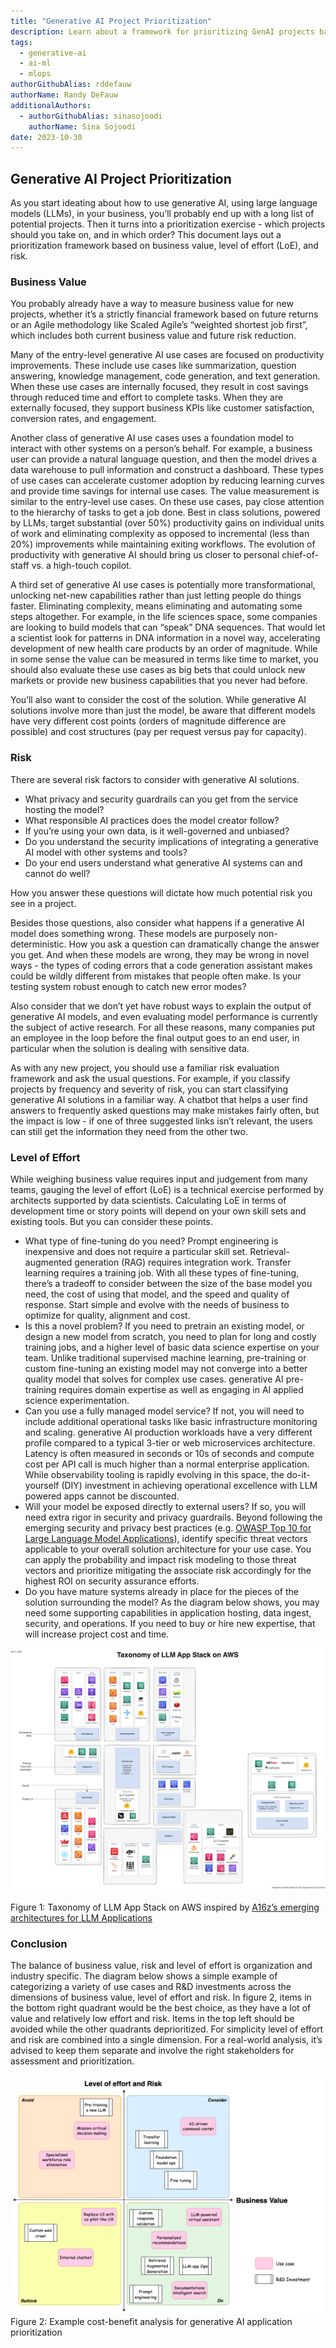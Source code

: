 ```yaml
---
title: "Generative AI Project Prioritization"
description: Learn about a framework for prioritizing GenAI projects based on business value, risk, and level of effort.
tags:
  - generative-ai 
  - ai-ml
  - mlops
authorGithubAlias: rddefauw
authorName: Randy DeFauw
additionalAuthors: 
  - authorGithubAlias: sinasojoodi
    authorName: Sina Sojoodi
date: 2023-10-30
---
```


## Generative AI Project Prioritization

As you start ideating about how to use generative AI, using large language models (LLMs), in your business, you’ll probably end up with a long list of potential projects. Then it turns into a prioritization exercise - which projects should you take on, and in which order? This document lays out a prioritization framework based on business value, level of effort (LoE), and risk.

### Business Value

You probably already have a way to measure business value for new projects, whether it’s a strictly financial framework based on future returns or an Agile methodology like Scaled Agile’s “weighted shortest job first”, which includes both current business value and future risk reduction. 

Many of the entry-level generative AI use cases are focused on productivity improvements. These include use cases like summarization, question answering, knowledge management, code generation, and text generation. When these use cases are internally focused, they result in cost savings through reduced time and effort to complete tasks. When they are externally focused, they support business KPIs like customer satisfaction, conversion rates, and engagement. 

Another class of generative AI use cases uses a foundation model to interact with other systems on a person’s behalf. For example, a business user can provide a natural language question, and then the model drives a data warehouse to pull information and construct a dashboard. These types of use cases can accelerate customer adoption by reducing learning curves and provide time savings for internal use cases. The value measurement is similar to the entry-level use cases. On these use cases, pay close attention to the hierarchy of tasks to get a job done. Best in class solutions, powered by LLMs, target substantial (over 50%) productivity gains on individual units of work and eliminating complexity as opposed to incremental (less than 20%) improvements while maintaining exiting workflows. The evolution of productivity with generative AI should bring us closer to personal chief-of-staff vs. a high-touch copilot. 

A third set of generative AI use cases is potentially more transformational, unlocking net-new capabilities rather than just letting people do things faster. Eliminating complexity, means eliminating and automating some steps altogether. For example, in the life sciences space, some companies are looking to build models that can “speak” DNA sequences. That would let a scientist look for patterns in DNA information in a novel way, accelerating development of new health care products by an order of magnitude. While in some sense the value can be measured in terms like time to market, you should also evaluate these use cases as big bets that could unlock new markets or provide new business capabilities that you never had before.

You’ll also want to consider the cost of the solution. While generative AI solutions involve more than just the model, be aware that different models have very different cost points (orders of magnitude difference are possible) and cost structures (pay per request versus pay for capacity). 


### Risk

There are several risk factors to consider with generative AI solutions.

* What privacy and security guardrails can you get from the service hosting the model? 
* What responsible AI practices does the model creator follow?
* If you’re using your own data, is it well-governed and unbiased?
* Do you understand the security implications of integrating a generative AI model with other systems and tools?
* Do your end users understand what generative AI systems can and cannot do well? 

How you answer these questions will dictate how much potential risk you see in a project.

Besides those questions, also consider what happens if a generative AI model does something wrong. These models are purposely non-deterministic. How you ask a question can dramatically change the answer you get. And when these models are wrong, they may be wrong in novel ways - the types of coding errors that a code generation assistant makes could be wildly different from mistakes that people often make. Is your testing system robust enough to catch new error modes? 

Also consider that we don’t yet have robust ways to explain the output of generative AI models, and even evaluating model performance is currently the subject of active research. For all these reasons, many companies put an employee in the loop before the final output goes to an end user, in particular when the solution is dealing with sensitive data.

As with any new project, you should use a familiar risk evaluation framework and ask the usual questions. For example, if you classify projects by frequency and severity of risk, you can start classifying generative AI solutions in a familiar way. A chatbot that helps a user find answers to frequently asked questions may make mistakes fairly often, but the impact is low - if one of three suggested links isn’t relevant, the users can still get the information they need from the other two. 

### Level of Effort

While weighing business value requires input and judgement from many teams, gauging the level of effort (LoE) is a technical exercise performed by architects supported by data scientists. Calculating LoE in terms of development time or story points will depend on your own skill sets and existing tools. But you can consider these points.

* What type of fine-tuning do you need? Prompt engineering is inexpensive and does not require a particular skill set. Retrieval-augmented generation (RAG) requires integration work. Transfer learning requires a training job. With all these types of fine-tuning, there’s a tradeoff to consider between the size of the base model you need, the cost of using that model, and the speed and quality of response. Start simple and evolve with the needs of business to optimize for quality, alignment and cost.
* Is this a novel problem? If you need to pretrain an existing model, or design a new model from scratch, you need to plan for long and costly training jobs, and a higher level of basic data science expertise on your team.  Unlike traditional supervised machine learning, pre-training or custom fine-tuning an existing model may not converge into a better quality model that solves for complex use cases.  generative AI pre-training requires domain expertise as well as engaging in AI applied science experimentation.  
* Can you use a fully managed model service? If not, you will need to include additional operational tasks like basic infrastructure monitoring and scaling.  generative AI production workloads have a very different profile compared to a typical 3-tier or web microservices architecture. Latency is often measured in seconds or 10s of seconds and compute cost per API call is much higher than a normal enterprise application. While observability tooling is rapidly evolving in this space, the do-it-yourself (DIY) investment in achieving operational excellence with LLM powered apps cannot be discounted.
* Will your model be exposed directly to external users? If so, you will need extra rigor in security and privacy guardrails. Beyond following the emerging security and privacy best practices (e.g. [OWASP Top 10 for Large Language Model Applications](https://owasp.org/www-project-top-10-for-large-language-model-applications/)), identify specific threat vectors applicable to your overall solution architecture for your use case. You can apply the probability and impact risk modeling to those threat vectors and prioritize mitigating the associate risk accordingly for the highest ROI on security assurance efforts.  
* Do you have mature systems already in place for the pieces of the solution surrounding the model? As the diagram below shows, you may need some supporting capabilities in application hosting, data ingest, security, and operations. If you need to buy or hire new expertise, that will increase project cost and time.

![Taxonomy of LLM App Stack on AWS](images/taxonomy-llm-stack.png "Taxonomy of LLM App Stack on AWS")

Figure 1: Taxonomy of LLM App Stack on AWS inspired by [A16z’s emerging architectures for LLM Applications](https://a16z.com/emerging-architectures-for-llm-applications/)

### Conclusion

The balance of business value, risk and level of effort is organization and industry specific. The diagram below shows a simple example of categorizing a variety of use cases and R&D investments across the dimensions of business value, level of effort and risk. In figure 2, items in the bottom right quadrant would be the best choice, as they have a lot of value and relatively low effort and risk. Items in the top left should be avoided while the other quadrants deprioritized. For simplicity level of effort and risk are combined into a single dimension. For a real-world analysis, it’s advised to keep them separate and involve the right stakeholders for assessment and prioritization.

![Example cost-benefit analysis](images/priority-quadrants.jpg "Example cost-benefit analysis")
Figure 2: Example cost-benefit analysis for generative AI application prioritization

